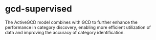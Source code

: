 # gcd-supervised
The ActiveGCD model combines with GCD to further enhance the performance in category discovery, enabling more efficient utilization of data and improving the accuracy of category identification.
